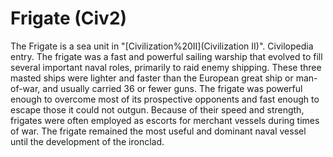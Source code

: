 # Frigate (Civ2)

The Frigate is a sea unit in "[Civilization%20II](Civilization II)".
Civilopedia entry.
The frigate was a fast and powerful sailing warship that evolved to fill several important naval roles, primarily to raid enemy shipping. These three masted ships were lighter and faster than the European great ship or man-of-war, and usually carried 36 or fewer guns. The frigate was powerful enough to overcome most of its prospective opponents and fast enough to escape those it could not outgun. Because of their speed and strength, frigates were often employed as escorts for merchant vessels during times of war. The frigate remained the most useful and dominant naval vessel until the development of the ironclad.